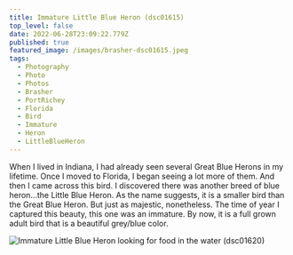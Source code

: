 ```yaml
---
title: Immature Little Blue Heron (dsc01615)
top_level: false
date: 2022-06-28T23:09:22.779Z
published: true
featured_image: /images/brasher-dsc01615.jpeg
tags:
  - Photography
  - Photo
  - Photos
  - Brasher
  - PortRichey
  - Florida
  - Bird
  - Immature
  - Heron
  - LittleBlueHeron
---
```

When I lived in Indiana, I had already seen several Great Blue Herons in my lifetime. Once I moved to Florida, I began seeing a lot more of them. And then I came across this bird. I discovered there was another breed of blue heron...the Little Blue Heron. As the name suggests, it is a smaller bird than the Great Blue Heron. But just as majestic, nonetheless. The time of year I captured this beauty, this one was an immature. By now, it is a full grown adult bird that is a beautiful grey/blue color.

![Immature Little Blue Heron looking for food in the water (dsc01620)](/images/brasher-dsc01620.jpeg "Immature Little Blue Heron looking for food in the water (dsc01620)")